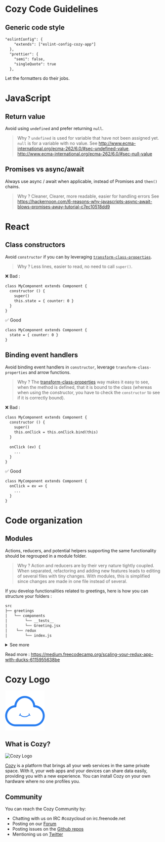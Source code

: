 # Cozy Code Guidelines

## Generic code style

```
"eslintConfig": {
    "extends": ["eslint-config-cozy-app"]
  },
  "prettier": {
    "semi": false,
    "singleQuote": true
  },
```

Let the formatters do their jobs.

# JavaScript

## Return value

Avoid using `undefined` and prefer returning `null`.

> Why ? `undefined` is used for variable that have not been assigned yet. `null` is for a variable with no value.
> See http://www.ecma-international.org/ecma-262/6.0/#sec-undefined-value, http://www.ecma-international.org/ecma-262/6.0/#sec-null-value

## Promises vs async/await

Always use async / await when applicable, instead of Promises and `then()` chains.

> Why ? Cleaner, Clearer, more readable, easier for handling errors
> See https://hackernoon.com/6-reasons-why-javascripts-async-await-blows-promises-away-tutorial-c7ec10518dd9

# React

## Class constructors

Avoid `constructor` if you can by leveraging [`transform-class-properties`](transform-class-properties).

> Why ? Less lines, easier to read, no need to call `super()`.

❌  Bad :

```
class MyComponent extends Component {
  constructor () {
    super()
    this.state = { counter: 0 }
  }
}
```

✅  Good

```
class MyComponent extends Component {
  state = { counter: 0 }
}
```

## Binding event handlers

Avoid binding event handlers in `constructor`, leverage `transform-class-properties`
and arrow functions.

> Why ? The [transform-class-properties](transform-class-properties)
way makes it easy to see, when the method is defined, that it is bound to the class
(whereas when using the constructor, you have to check the `constructor` to see if it is correctly bound).

❌  Bad :

```
class MyComponent extends Component {
  constructor () {
    super()
    this.onClick = this.onClick.bind(this)
  }

  onClick (ev) {
    ...
  }
}
```

✅  Good

```
class MyComponent extends Component {
  onClick = ev => {
    ...
  }
}
```

# Code organization

## Modules

Actions, reducers, and potential helpers supporting the same functionality should be regrouped in a module folder. 

> Why ? Action and reducers are by their very nature tightly coupled. When separated, refactoring and adding new features leads to editing of several files with tiny changes. With modules, this is simplified since changes are made in one file instead of several.

If you develop functionalities related to greetings, here is how you can structure your folders :

```
src
├── greetings
│   └── components
│        └── __tests__
│        └── Greeting.jsx
│    └── redux
│        └── index.js
```

<details>
    <summary>See more</summary>
<p>

##### Dumb component 

`src/greetings/components/Greeting.jsx`
```js
export default ({ name }) => <div>Hello { name } !</div>
```

##### Redux related

`src/greetings/redux/index.js`

```js
import Greeting from 'components/Greeting'

const initialState = {}

// Actions
...

// Reducers
...

// Connected
const mapStateToProps =  ({ name }) => name
const connect = connect(mapStateToProps)
export {
  connect,
  /* actions */
  /* reducers */
}
```

##### Export both dumb and connected components with the index

`src/greetings/index.js
`
```js
import { connect } from 'redux'
import Greeting from './Greeting'
import ConnectedGretting from './redux'

export {
  Greeting,
  ConnectedGretting: connect(Greeting)
}
```

</p>
</details>

Read more : https://medium.freecodecamp.org/scaling-your-redux-app-with-ducks-6115955638be

# Cozy Logo

![Cozy Logo](./cozy_logo_small.svg?sanitize=true)

## What is Cozy?

![Cozy Logo](https://cdn.rawgit.com/cozy/cozy-guidelines/master/templates/cozy_logo_small.svg)

[Cozy](http://cozy.io) is a platform that brings all your web services in the
same private space.  With it, your web apps and your devices can share data
easily, providing you with a new experience. You can install Cozy on your own
hardware where no one profiles you.

## Community

You can reach the Cozy Community by:

* Chatting with us on IRC #cozycloud on irc.freenode.net
* Posting on our [Forum](https://forum.cozy.io)
* Posting issues on the [Github repos](https://github.com/cozy/)
* Mentioning us on [Twitter](http://twitter.com/mycozycloud)

[transform-class-properties]: https://babeljs.io/docs/plugins/transform-class-properties/
